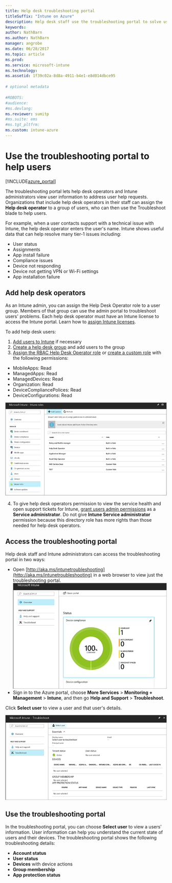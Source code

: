 ```yaml
---
title: Help desk troubleshooting portal
titleSuffix: "Intune on Azure"
description: Help desk staff use the troubleshooting portal to solve users' technical problems  
keywords:
author: NathBarn
ms.author: NathBarn
manager: angrobe
ms.date: 06/28/2017
ms.topic: article
ms.prod:
ms.service: microsoft-intune
ms.technology:
ms.assetid: 1f39c02a-8d8a-4911-b4e1-e8d014dbce95

# optional metadata

#ROBOTS:
#audience:
#ms.devlang:
ms.reviewer: sumitp
#ms.suite: ems
#ms.tgt_pltfrm:
ms.custom: intune-azure
---
```

# Use the troubleshooting portal to help users

[!INCLUDE[azure_portal](./includes/azure_portal.md)]

The troubleshooting portal lets help desk operators and Intune administrators view user information to address user help requests. Organizations that include help desk operators in their staff can assign the **Help desk operator** to a group of users, who can then use the Troubleshoot blade to help users.

For example, when a user contacts support with a technical issue with Intune, the help desk operator enters the user's name. Intune shows useful data that can help resolve many tier-1 issues including:
- User status
- Assignments
- App install failure
- Compliance issues
- Device not responding
-	Device not getting VPN or Wi-Fi settings
-	App installation failure

## Add help desk operators
As an Intune admin, you can assign the Help Desk Operator role to a user group. Members of that group can use the admin portal to troubleshoot users' problems. Each help desk operator must have an Intune license to access the Intune portal. Learn how to [assign Intune licenses](licenses-assign.md).

To add help desk users:
1. [Add users to Intune](users-add.md) if necessary
2. [Create a help desk group](groups-add.md) and add users to the group
3. [Assign the RBAC Help Desk Operator role](role-based-access-control.md#built-in-roles) or [create a custom role](role-based-access-control.md#custom-roles) with the following permissions:
  - MobileApps: Read
  - ManagedApps: Read
  - ManagedDevices: Read
  - Organization: Read
  - DeviceCompliancePolices: Read
  - DeviceConfigurations: Read

  ![Screenshot of Intune portal showing the Intune roles highlighted and a list of built-in roles including Help Desk Operator](./media/help-desk-user-add.png)

4. To give help desk operators permission to view the service health and open support tickets for Intune, [grant users admin permissions](https://docs.microsoft.com/azure/active-directory/active-directory-users-assign-role-azure-portal) as a **Service administrator**. Do not give **Intune Service administrator** permission because this directory role has more rights than those needed for help desk operators.

## Access the troubleshooting portal

Help desk staff and Intune administrators can access the troubleshooting portal in two ways:
- Open [http://aka.ms/intunetroubleshooting](http://aka.ms/intunetroubleshooting) in a web browser to view just the troubleshooting portal.
  ![Screenshot of the Troubleshoot console](./media/help-desk-console.png)
- Sign in to the Azure portal, choose  **More Services** > **Monitoring + Management** > **Intune**, and then go **Help and Support** > **Troubleshoot**.

Click **Select user** to view a user and that user's details.

![Screenshot of the Intune Troubleshoot workload with Select User link](media/help-desk-user.png)

## Use the troubleshooting portal

In the troubleshooting portal, you can choose **Select user** to view a users' information. User information can help you understand the current state of users and their devices. The troubleshooting portal shows the following troubleshooting details:
- **Account status**
- **User status**
- **Devices** with device actions
- **Group membership**
- **App protection status**
